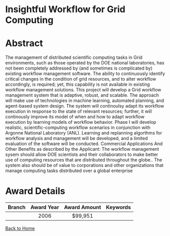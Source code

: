 
Insightful Workflow for Grid Computing
======================================

# Abstract


The management of distributed scientific computing tasks in Grid environments, such as those operated by the DOE national laboratories, has not been completely addressed by (and sometimes is complicated by) existing workflow management software.  The ability to continuously identify critical changes in the condition of grid resources, and to alter workflow accordingly, is required; yet, this capability is not available in existing workflow management solutions.  This project will develop a Grid workflow management system that is adaptive, robust, and scalable.  The approach will make use of  technologies in machine learning, automated planning, and agent-based system design. The system will continoulsy adapt its workflow execution in response to the state of relevant resources; further, it will continously improve its model of when and how to adapt workflow execution by learning models of workflow behavior.  Phase I will develop realistic, scientific-computing workflow scenarios in conjunction with Argonne National Laboratory (ANL).  Learning and replanning algorthms for workflow analysis and management will be developed, and a limited evaluation of the software will be conducted.  Commercial Applications And Other Benefits as described by the Applicant:   The workflow management sysem should allow DOE scientists and their collaborators to make better use of computing resources that are distributed throughout the globe.. The system also should be of value to corporations and other organizations that manage computing tasks distributed over a global enterprise  

# Award Details

|Branch|Award Year|Award Amount|Keywords|
| :---: | :---: | :---: | :---: |
||2006|$99,951||
  
  


[Back to Home](https://github.com/chrischow/dod_sbir_awards/Reports/CC/#924)